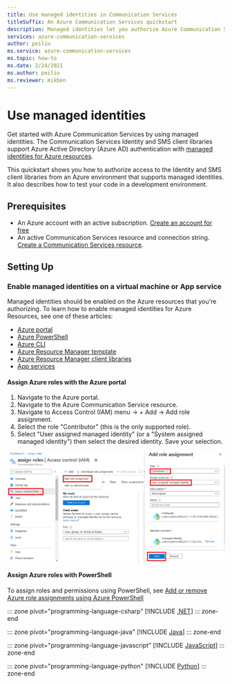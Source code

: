```yaml
---
title: Use managed identities in Communication Services
titleSuffix: An Azure Communication Services quickstart
description: Managed identities let you authorize Azure Communication Services access from applications running in Azure VMs, function apps, and other resources.
services: azure-communication-services
author: peiliu
ms.service: azure-communication-services
ms.topic: how-to
ms.date: 2/24/2021
ms.author: peiliu
ms.reviewer: mikben
---
```


# Use managed identities
Get started with Azure Communication Services by using managed identities. The Communication Services Identity and SMS client libraries support Azure Active Directory (Azure AD) authentication with [managed identities for Azure resources](../../active-directory/managed-identities-azure-resources/overview.md).

This quickstart shows you how to authorize access to the Identity and SMS client libraries from an Azure environment that supports managed identities. It also describes how to test your code in a development environment.

## Prerequisites

 - An Azure account with an active subscription. [Create an account for free](https://azure.microsoft.com/free)
 - An active Communication Services resource and connection string. [Create a Communication Services resource](./create-communication-resource.md?pivots=platform-azp&tabs=windows).

## Setting Up

### Enable managed identities on a virtual machine or App service

Managed identities should be enabled on the Azure resources that you're authorizing. To learn how to enable managed identities for Azure Resources, see one of these articles:

- [Azure portal](../../active-directory/managed-identities-azure-resources/qs-configure-portal-windows-vm.md)
- [Azure PowerShell](../../active-directory/managed-identities-azure-resources/qs-configure-powershell-windows-vm.md)
- [Azure CLI](../../active-directory/managed-identities-azure-resources/qs-configure-cli-windows-vm.md)
- [Azure Resource Manager template](../../active-directory/managed-identities-azure-resources/qs-configure-template-windows-vm.md)
- [Azure Resource Manager client libraries](../../active-directory/managed-identities-azure-resources/qs-configure-sdk-windows-vm.md)
- [App services](../../app-service/overview-managed-identity.md)

#### Assign Azure roles with the Azure portal

1. Navigate to the Azure portal.
1. Navigate to the Azure Communication Service resource.
1. Navigate to Access Control (IAM) menu -> + Add -> Add role assignment.
1. Select the role "Contributor" (this is the only supported role).
1. Select "User assigned managed identity" (or a "System assigned managed identity") then select the desired identity. Save your selection.

![Managed identity role](media/managed-identity-assign-role.png)

#### Assign Azure roles with PowerShell

To assign roles and permissions using PowerShell, see [Add or remove Azure role assignments using Azure PowerShell](../../../articles/role-based-access-control/role-assignments-powershell.md)

::: zone pivot="programming-language-csharp"
[!INCLUDE [.NET](./includes/managed-identity-net.md)]
::: zone-end

::: zone pivot="programming-language-java"
[!INCLUDE [Java](./includes/managed-identity-java.md)]
::: zone-end

::: zone pivot="programming-language-javascript"
[!INCLUDE [JavaScript](./includes/managed-identity-js.md)]
::: zone-end

::: zone pivot="programming-language-python"
[!INCLUDE [Python](./includes/managed-identity-python.md)]
::: zone-end